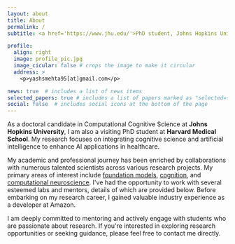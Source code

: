 ```yaml
---
layout: about
title: About
permalink: /
subtitle: <a href='https://www.jhu.edu/'>PhD student, Johns Hopkins University</a>. 

profile:
  align: right
  image: profile_pic.jpg
  image_cicular: false # crops the image to make it circular
  address: >
    <p>yashsmehta95[at]gmail.com</p>

news: true  # includes a list of news items
selected_papers: true # includes a list of papers marked as "selected={true}"
social: false  # includes social icons at the bottom of the page
---
```


As a doctoral candidate in Computational Cognitive Science at **Johns Hopkins University**, I am also a visiting PhD student at **Harvard Medical School**. My research focuses on integrating cognitive science and artificial intelligence to enhance AI applications in healthcare.

My academic and professional journey has been enriched by collaborations with numerous talented scientists across various research projects. My primary areas of interest include <ins>foundation models</ins>, <ins>cognition</ins>, and <ins>computational neuroscience</ins>. I've had the opportunity to work with several esteemed labs and mentors, details of which are provided below. Before embarking on my research career, I gained valuable industry experience as a developer at Amazon.

I am deeply committed to mentoring and actively engage with students who are passionate about research. If you're interested in exploring research opportunities or seeking guidance, please feel free to contact me directly.

